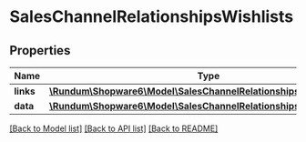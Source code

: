 # SalesChannelRelationshipsWishlists

## Properties
Name | Type | Description | Notes
------------ | ------------- | ------------- | -------------
**links** | [**\Rundum\Shopware6\Model\SalesChannelRelationshipsWishlistsLinks**](SalesChannelRelationshipsWishlistsLinks.md) |  | [optional] 
**data** | [**\Rundum\Shopware6\Model\SalesChannelRelationshipsWishlistsData[]**](SalesChannelRelationshipsWishlistsData.md) |  | [optional] 

[[Back to Model list]](../../README.md#documentation-for-models) [[Back to API list]](../../README.md#documentation-for-api-endpoints) [[Back to README]](../../README.md)

